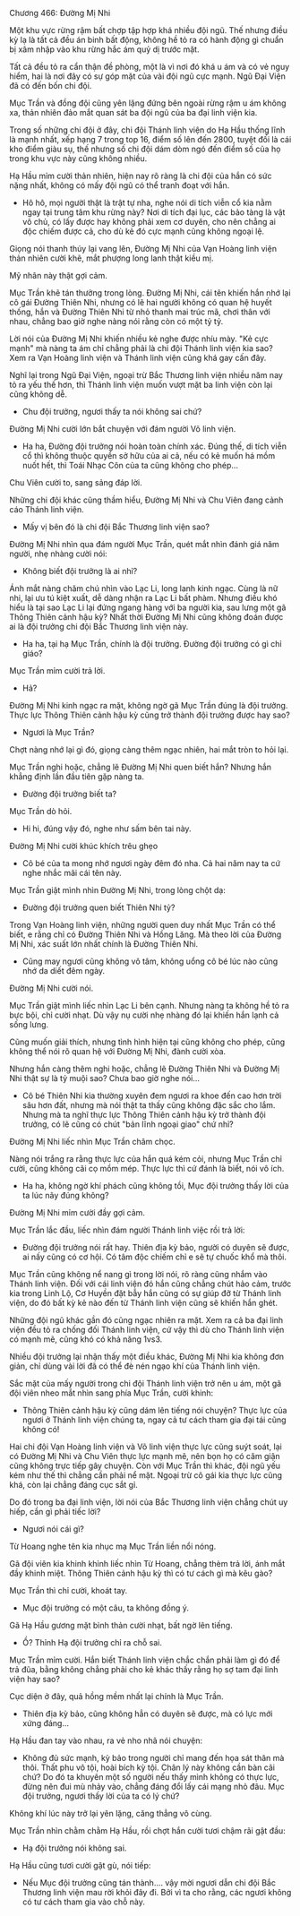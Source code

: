 




Chương 466: Đường Mị Nhi


Một khu vực rừng rậm bất chợp tập hợp khá nhiều đội ngũ. Thế nhưng điều kỳ lạ là tất cả đều án binh bất động, không hề tỏ ra có hành động gì chuẩn bị xâm nhập vào khu rừng hắc ám quỷ dị trước mặt.

Tất cả đều tỏ ra cẩn thận đề phòng, một là vì nơi đó khá u ám và có vẻ nguy hiểm, hai là nơi đây có sự góp mặt của vài đội ngũ cực mạnh. Ngũ Đại Viện đã có đến bốn chi đội.

Mục Trần và đồng đội cũng yên lặng đứng bên ngoài rừng rậm u ám không xa, thản nhiên đảo mắt quan sát ba đội ngũ của ba đại linh viện kia.

Trong số những chi đội ở đây, chi đội Thánh linh viện do Hạ Hầu thống lĩnh là mạnh nhất, xếp hạng 7 trong top 16, điểm số lên đến 2800, tuyệt đối là cái kho điểm giàu sụ, thế nhưng số chi đội dám dòm ngó đến điểm số của họ trong khu vực này cũng không nhiều.

Hạ Hầu mỉm cười thản nhiên, hiện nay rõ ràng là chi đội của hắn có sức nặng nhất, không có mấy đội ngũ có thể tranh đoạt với hắn.

- Hô hô, mọi người thật là trật tự nha, nghe nói di tích viễn cổ kia nằm ngay tại trung tâm khu rừng này? Nơi di tích đại lục, các bảo tàng là vật vô chủ, có lấy được hay không phải xem cơ duyên, cho nên chẳng ai độc chiếm được cả, cho dù kẻ đó cực mạnh cũng không ngoại lệ.

Giọng nói thanh thúy lại vang lên, Đường Mị Nhi của Vạn Hoàng linh viện thản nhiên cười khẽ, mắt phượng long lanh thật kiều mị.

Mỹ nhân này thật gợi cảm.

Mục Trần khẽ tán thưởng trong lòng. Đường Mị Nhi, cái tên khiến hắn nhớ lại cô gái Đường Thiên Nhi, nhưng có lẽ hai người không có quan hệ huyết thống, hắn và Đường Thiên Nhi từ nhỏ thanh mai trúc mã, chơi thân với nhau, chẳng bao giờ nghe nàng nói rằng còn có một tỷ tỷ.

Lời nói của Đường Mị Nhi khiến nhiều kẻ nghe được nhíu mày. "Kẻ cực mạnh" mà nàng ta ám chỉ chẳng phải là chi đội Thánh linh viện kia sao? Xem ra Vạn Hoàng linh viện và Thánh linh viện cũng khá gay cấn đây.

Nghĩ lại trong Ngũ Đại Viện, ngoại trừ Bắc Thương linh viện nhiều năm nay tỏ ra yếu thế hơn, thì Thánh linh viện muốn vượt mặt ba linh viện còn lại cũng không dễ.

- Chu đội trưởng, ngươi thấy ta nói không sai chứ?

Đường Mị Nhi cười lớn bắt chuyện với đám người Võ linh viện.

- Ha ha, Đường đội trưởng nói hoàn toàn chính xác. Đúng thế, di tích viễn cổ thì không thuộc quyền sở hữu của ai cả, nếu có kẻ muốn há mồm nuốt hết, thì Toái Nhạc Côn của ta cũng không cho phép...

Chu Viên cười to, sang sảng đáp lời.

Những chi đội khác cũng thầm hiểu, Đường Mị Nhi và Chu Viên đang cảnh cáo Thánh linh viện.

- Mấy vị bên đó là chi đội Bắc Thương linh viện sao?

Đường Mị Nhi nhìn qua đám người Mục Trần, quét mắt nhìn đánh giá năm người, nhẹ nhàng cười nói:

- Không biết đội trưởng là ai nhỉ?

Ánh mắt nàng chăm chú nhìn vào Lạc Li, long lanh kinh ngạc. Cùng là nữ nhi, lại ưu tú kiệt xuất, dễ dàng nhận ra Lạc Li bất phàm. Nhưng điều khó hiểu là tại sao Lạc Li lại đứng ngang hàng với ba người kia, sau lưng một gã Thông Thiên cảnh hậu kỳ? Nhất thời Đường Mị Nhi cũng không đoán được ai là đội trưởng chi đội Bắc Thương linh viện này.

- Ha ha, tại hạ Mục Trần, chính là đội trưởng. Đường đội trưởng có gì chỉ giáo?

Mục Trần mỉm cười trả lời.

- Hả?

Đường Mị Nhi kinh ngạc ra mặt, không ngờ gã Mục Trần đúng là đội trưởng. Thực lực Thông Thiên cảnh hậu kỳ cũng trở thành đội trưởng được hay sao?

- Ngươi là Mục Trần?

Chợt nàng nhớ lại gì đó, giọng càng thêm ngạc nhiên, hai mắt tròn to hỏi lại.

Mục Trần nghi hoặc, chẳng lẽ Đường Mị Nhi quen biết hắn? Nhưng hắn khẳng định lần đầu tiên gặp nàng ta.

- Đường đội trưởng biết ta?

Mục Trần dò hỏi.

- Hi hi, đúng vậy đó, nghe như sấm bên tai này.

Đường Mị Nhi cười khúc khích trêu ghẹo

- Cô bé của ta mong nhớ ngươi ngày đêm đó nha. Cả hai năm nay ta cứ nghe nhắc mãi cái tên này.

Mục Trần giật mình nhìn Đường Mị Nhi, trong lòng chột dạ:

- Đường đội trưởng quen biết Thiên Nhi tỷ?

Trong Vạn Hoàng linh viện, những người quen duy nhất Mục Trần có thể biết, e rằng chỉ có Đường Thiên Nhi và Hồng Lăng. Mà theo lời của Đường Mị Nhi, xác suất lớn nhất chính là Đường Thiên Nhi.

- Cũng may ngươi cũng không vô tâm, không uổng cô bé lúc nào cũng nhớ da diết đêm ngày.

Đường Mị Nhi cười nói.

Mục Trần giật mình liếc nhìn Lạc Li bên cạnh. Nhưng nàng ta không hề tỏ ra bực bội, chỉ cười nhạt. Dù vậy nụ cười nhẹ nhàng đó lại khiến hắn lạnh cả sống lưng.

Cũng muốn giải thích, nhưng tình hình hiện tại cũng không cho phép, cũng không thể nói rõ quan hệ với Đường Mị Nhi, đành cười xòa.

Nhưng hắn càng thêm nghi hoặc, chẳng lẽ Đường Thiên Nhi và Đường Mị Nhi thật sự là tỷ muội sao? Chưa bao giờ nghe nói...

- Cô bé Thiên Nhi kia thường xuyên đem ngươi ra khoe đến cao hơn trời sâu hơn đất, nhưng mà nói thật ta thấy cũng không đặc sắc cho lắm. Nhưng mà ta nghĩ thực lực Thông Thiên cảnh hậu kỳ trở thành đội trưởng, có lẽ cũng có chút "bản lĩnh ngoại giao" chứ nhỉ?

Đường Mị Nhi liếc nhìn Mục Trần châm chọc.

Nàng nói trắng ra rằng thực lực của hắn quá kém cỏi, nhưng Mục Trần chỉ cười, cũng không cãi cọ mồm mép. Thực lực thì cứ đánh là biết, nói vô ích.

- Ha ha, không ngờ khí phách cũng không tồi, Mục đội trưởng thấy lời của ta lúc nãy đúng không?

Đường Mị Nhi mỉm cười đầy gợi cảm.

Mục Trần lắc đầu, liếc nhìn đám người Thánh linh việc rồi trả lời:

- Đường đội trưởng nói rất hay. Thiên địa kỳ bảo, người có duyên sẽ được, ai nấy cũng có cơ hội. Có tâm độc chiếm chỉ e sẽ tự chuốc khổ mà thôi.

Mục Trần cũng không nể nang gì trong lời nói, rõ ràng cũng nhắm vào Thánh linh viện. Đối với cái linh viện đó hắn cũng chẳng chút hảo cảm, trước kia trong Linh Lộ, Cơ Huyền đặt bẫy hắn cũng có sự giúp đỡ từ Thánh linh viện, do đó bất kỳ kẻ nào đến từ Thánh linh viện cũng sẽ khiến hắn ghét.

Những đội ngũ khác gần đó cũng ngạc nhiên ra mặt. Xem ra cả ba đại linh viện đều tỏ ra chống đối Thánh linh viện, cứ vậy thì dù cho Thánh linh viện có mạnh mẽ, cũng khó có khả năng 1vs3.

Nhiều đội trưởng lại nhận thấy một điều khác, Đường Mị Nhi kia không đơn giản, chỉ dùng vài lời đã có thể đè nén ngạo khí của Thánh linh viện.

Sắc mặt của mấy người trong chi đội Thánh linh viện trở nên u ám, một gã đội viên nheo mắt nhìn sang phía Mục Trần, cười khinh:

- Thông Thiên cảnh hậu kỳ cũng dám lên tiếng nói chuyện? Thực lực của ngươi ở Thánh linh viện chúng ta, ngay cả tư cách tham gia đại tái cũng không có!

Hai chi đội Vạn Hoàng linh viện và Võ linh viện thực lực cũng suýt soát, lại có Đường Mị Nhi và Chu Viên thực lực mạnh mẽ, nên bọn họ có căm giận cũng không trực tiếp gây chuyện. Còn với Mục Trần thì khác, đội ngũ yếu kém như thế thì chẳng cần phải nể mặt. Ngoại trừ cô gái kia thực lực cũng khá, còn lại chẳng đáng cục sắt gỉ.

Do đó trong ba đại linh viện, lời nói của Bắc Thương linh viện chẳng chút uy hiếp, cần gì phải tiếc lời?

- Ngươi nói cái gì?

Từ Hoang nghe tên kia nhục mạ Mục Trần liền nổi nóng.

Gã đội viên kia khinh khỉnh liếc nhìn Từ Hoang, chẳng thèm trả lời, ánh mắt đầy khinh miệt. Thông Thiên cảnh hậu kỳ thì có tư cách gì mà kêu gào?

Mục Trần thì chỉ cười, khoát tay.

- Mục đội trưởng có một câu, ta không đồng ý.

Gã Hạ Hầu gương mặt bình thản cười nhạt, bất ngờ lên tiếng.

- Ồ? Thỉnh Hạ đội trưởng chỉ ra chỗ sai.

Mục Trần mỉm cười. Hắn biết Thánh linh viện chắc chắn phải làm gì đó để trả đũa, bằng không chẳng phải cho kẻ khác thấy rằng họ sợ tam đại linh viện hay sao?

Cục diện ở đây, quả hồng mềm nhất lại chính là Mục Trần.

- Thiên địa kỳ bảo, cũng không hẳn có duyên sẽ được, mà có lực mới xứng đáng...

Hạ Hầu đan tay vào nhau, ra vẻ nho nhã nói chuyện:

- Không đủ sức mạnh, kỳ bảo trong người chỉ mang đến họa sát thân mà thôi. Thất phu vô tội, hoài bích kỳ tội. Chân lý này không cần bàn cãi chứ? Do đó ta khuyên một số người nếu thấy mình không có thực lực, đừng nên đui mù nhảy vào, chẳng đáng đổi lấy cái mạng nhỏ đâu. Mục đội trưởng, ngươi thấy lời của ta có lý chứ?

Không khí lúc này trở lại yên lặng, căng thẳng vô cùng.

Mục Trần nhìn chằm chằm Hạ Hầu, rồi chợt hắn cười tươi chậm rãi gật đầu:

- Hạ đội trưởng nói không sai.

Hạ Hầu cũng tươi cười gật gù, nói tiếp:

- Nếu Mục đội trưởng cũng tán thành.... vậy mời ngươi dẫn chi đội Bắc Thương linh viện mau rời khỏi đây đi. Bởi vì ta cho rằng, các ngươi không có tư cách tham gia vào chỗ này.




